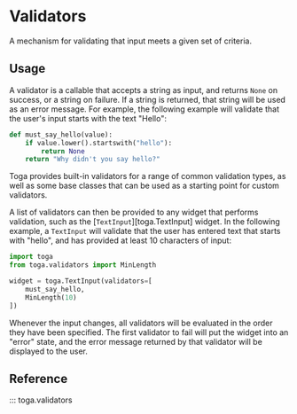 # Validators

A mechanism for validating that input meets a given set of criteria.

## Usage

A validator is a callable that accepts a string as input, and returns `None` on success, or a string on failure. If a string is returned, that string will be used as an error message. For example, the following example will validate that the user's input starts with the text "Hello":

```python
def must_say_hello(value):
    if value.lower().startswith("hello"):
        return None
    return "Why didn't you say hello?"
```

Toga provides built-in validators for a range of common validation types, as well as some base classes that can be used as a starting point for custom validators.

A list of validators can then be provided to any widget that performs validation, such as the [`TextInput`][toga.TextInput] widget. In the following example, a `TextInput` will validate that the user has entered text that starts with "hello", and has provided at least 10 characters of input:

```python
import toga
from toga.validators import MinLength

widget = toga.TextInput(validators=[
    must_say_hello,
    MinLength(10)
])
```

Whenever the input changes, all validators will be evaluated in the order they have been specified. The first validator to fail will put the widget into an "error" state, and the error message returned by that validator will be displayed to the user.

## Reference

::: toga.validators
